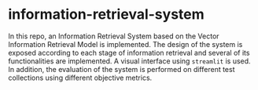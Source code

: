 # information-retrieval-system

In this repo, an Information Retrieval System based on the Vector Information Retrieval Model is implemented. The design of the system is exposed according to each stage of information retrieval and several of its functionalities are implemented.  A visual interface using `streamlit` is used. In addition, the evaluation of the system is performed on different test collections using different objective metrics.
